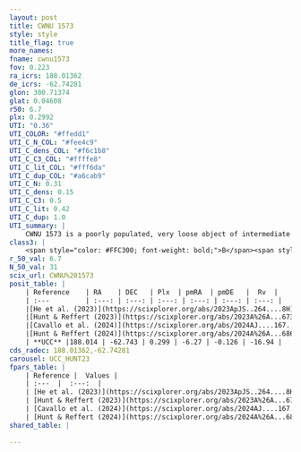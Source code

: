 ```yaml
---
layout: post
title: CWNU 1573
style: style
title_flag: true
more_names: 
fname: cwnu1573
fov: 0.223
ra_icrs: 188.01362
de_icrs: -62.74281
glon: 300.71374
glat: 0.04608
r50: 6.7
plx: 0.2992
UTI: "0.36"
UTI_COLOR: "#ffedd1"
UTI_C_N_COL: "#fee4c9"
UTI_C_dens_COL: "#f6c1b8"
UTI_C_C3_COL: "#ffffe8"
UTI_C_lit_COL: "#fff6da"
UTI_C_dup_COL: "#a6cab9"
UTI_C_N: 0.31
UTI_C_dens: 0.15
UTI_C_C3: 0.5
UTI_C_lit: 0.42
UTI_C_dup: 1.0
UTI_summary: |
    CWNU 1573 is a poorly populated, very loose object of intermediate C3 quality. It was recently reported in the literature.
class3: |
    <span style="color: #FFC300; font-weight: bold;">B</span><span style="color: #FFC300; font-weight: bold;">B</span>
r_50_val: 6.7
N_50_val: 31
scix_url: CWNU%201573
posit_table: |
    | Reference    | RA    | DEC   | Plx  | pmRA  | pmDE   |  Rv  |
    | :---         | :---: | :---: | :---: | :---: | :---: | :---: |
    |[He et al. (2023)](https://scixplorer.org/abs/2023ApJS..264....8H) | 188.017 | -62.728 | 0.313 | -6.277 | -0.106 | 13.18 |
    |[Hunt & Reffert (2023)](https://scixplorer.org/abs/2023A%26A...673A.114H) | 188.095 | -62.837 | 0.295 | -6.296 | -0.145 | -20.583 |
    |[Cavallo et al. (2024)](https://scixplorer.org/abs/2024AJ....167...12C) | 187.956 | -62.745 | 0.293 | -- | -- | -- |
    |[Hunt & Reffert (2024)](https://scixplorer.org/abs/2024A%26A...686A..42H) | 188.095 | -62.837 | 0.295 | -6.296 | -0.145 | -20.583 |
    | **UCC** |188.014 | -62.743 | 0.299 | -6.27 | -0.126 | -16.94 | 
cds_radec: 188.01362,-62.74281
carousel: UCC_HUNT23
fpars_table: |
    | Reference |  Values |
    | :---  |  :---:  |
    | [He et al. (2023)](https://scixplorer.org/abs/2023ApJS..264....8H) | `A0=4.3, m-M=12.8, logAge=6.6` |
    | [Hunt & Reffert (2023)](https://scixplorer.org/abs/2023A%26A...673A.114H) | `AV50=3.595, diffAV50=2.13, MOD50=12.513, logAge50=7.559` |
    | [Cavallo et al. (2024)](https://scixplorer.org/abs/2024AJ....167...12C) | `AV50=3.39, dMod50=12.5, logAge50=8.03, [Fe/H]50=0.34` |
    | [Hunt & Reffert (2024)](https://scixplorer.org/abs/2024A%26A...686A..42H) | `MassJ=346.865` |
shared_table: |
    
---
```

